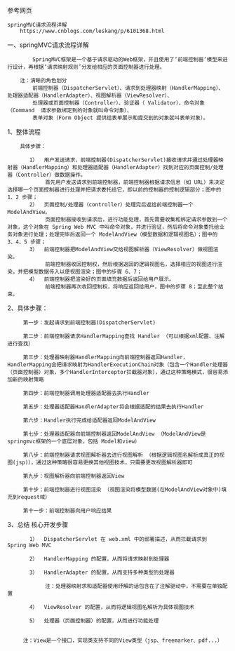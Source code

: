 参考网页

    springMVC请求流程详解
        https://www.cnblogs.com/leskang/p/6101368.html
        
        
一、springMVC请求流程详解
  
            SpringMVC框架是一个基于请求驱动的Web框架，并且使用了‘前端控制器’模型来进行设计，再根据‘请求映射规则’分发给相应的页面控制器进行处理。
        
        注：清晰的角色划分
            前端控制器（DispatcherServlet）、请求到处理器映射（HandlerMapping）、处理器适配器（HandlerAdapter）、视图解析器（ViewResolver）、
            处理器或页面控制器（Controller）、验证器（ Validator）、命令对象（Command  请求参数绑定到的对象就叫命令对象）、
            表单对象（Form Object 提供给表单展示和提交到的对象就叫表单对象）。
     
   1、整体流程
   
        具体步骤：
   
           1）  用户发送请求，前端控制器(DispatcherServlet)接收请求并通过处理器映射器（HandlerMapping）和处理器适配器（HandlerAdapter）找到对应的页面控制/处理器（Controller）做数据操作。
                首先用户发送请求到前端控制器，前端控制器根据请求信息（如 URL）来决定选择哪一个页面控制器进行处理并把请求委托给它，即以前的控制器的控制逻辑部分；图中的 1、2 步骤；
           2）  页面控制/处理器（controller）处理完后返给前端控制器一个ModelAndView。
                页面控制器接收到请求后，进行功能处理，首先需要收集和绑定请求参数到一个对象，这个对象在 Spring Web MVC 中叫命令对象，并进行验证，然后将命令对象委托给业务对象进行处理；处理完毕后返回一个 ModelAndView（模型数据和逻辑视图名）；图中的 3、4、5 步骤；
           3）  前端控制器把ModelAndView交给视图解析器（ViewResolver）做视图渲染。
                前端控制器收回控制权，然后根据返回的逻辑视图名，选择相应的视图进行渲染，并把模型数据传入以便视图渲染；图中的步骤 6、7；
           4）  前端控制器把渲染好的页面填充数据后返回给用户展示。
                前端控制器再次收回控制权，将响应返回给用户，图中的步骤 8；至此整个结束。  
           
   2、具体步骤：
     
         第一步：发起请求到前端控制器(DispatcherServlet)
         
         第二步：前端控制器请求HandlerMapping查找 Handler （可以根据xml配置、注解进行查找）
         
         第三步：处理器映射器HandlerMapping向前端控制器返回Handler，HandlerMapping会把请求映射为HandlerExecutionChain对象（包含一个Handler处理器（页面控制器）对象，多个HandlerInterceptor拦截器对象），通过这种策略模式，很容易添加新的映射策略
         
         第四步：前端控制器调用处理器适配器去执行Handler
         
         第五步：处理器适配器HandlerAdapter将会根据适配的结果去执行Handler
         
         第六步：Handler执行完成给适配器返回ModelAndView
         
         第七步：处理器适配器向前端控制器返回ModelAndView （ModelAndView是springmvc框架的一个底层对象，包括 Model和view）
         
         第八步：前端控制器请求视图解析器去进行视图解析 （根据逻辑视图名解析成真正的视图(jsp)），通过这种策略很容易更换其他视图技术，只需要更改视图解析器即可
         
         第九步：视图解析器向前端控制器返回View
         
         第十步：前端控制器进行视图渲染 （视图渲染将模型数据(在ModelAndView对象中)填充到request域）
         
         第十一步：前端控制器向用户响应结果
     
 3、总结 核心开发步骤
 
           1）  DispatcherServlet 在 web.xml 中的部署描述，从而拦截请求到 Spring Web MVC
           
           2）  HandlerMapping 的配置，从而将请求映射到处理器
           
           3）  HandlerAdapter 的配置，从而支持多种类型的处理器
           
                注：处理器映射求和适配器使用纾解的话包含在了注解驱动中，不需要在单独配置
           
           4）  ViewResolver 的配置，从而将逻辑视图名解析为具体视图技术
           
           5）  处理器（页面控制器）的配置，从而进行功能处理 
       
   
         注：View是一个接口，实现类支持不同的View类型（jsp、freemarker、pdf...）                  